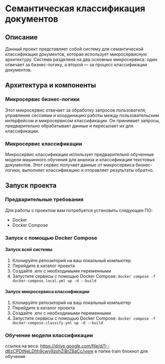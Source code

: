 # Семантическая классификация документов

## Описание
Данный проект представляет собой систему для семантической классификации документов, которая использует микросервисную архитектуру. Система разделена на два основных микросервиса: один отвечает за бизнес-логику, а второй — за процесс классификации документов.

## Архитектура и компоненты

### Микросервис бизнес-логики
Этот микросервис отвечает за обработку запросов пользователя, управление сессиями и координацию работы между пользовательским интерфейсом и микросервисом классификации. Он принимает запросы, предварительно обрабатывает данные и пересылает их для классификации.

### Микросервис классификации
Микросервис классификации использует предварительно обученные модели машинного обучения для анализа и классификации текстовых документов. Этот сервис получает данные от микросервиса бизнес-логики, выполняет классификацию и отправляет результаты обратно.

## Запуск проекта

### Предварительные требования
Для работы с проектом вам потребуется установить следующее ПО:
- Docker
- Docker Compose

### Запуск с помощью Docker Compose
#### Запуск всей системы
1. Клонируйте репозиторий на ваш локальный компьютер
2. Перейдите в каталог проекта
3. Создайте .env с необходимыми переменными
4. Запустите сервисы с помощью Docker Compose:
```docker compose -f docker-compose.local.yml up -d --build```
#### Запуск микросервиса классификации
1. Клонируйте репозиторий на ваш локальный компьютер
2. Перейдите в каталог проекта
3. Создайте .env с необходимыми переменными
4. Запустите сервисы с помощью Docker Compose:
```docker compose -f docker-compose.classify.yml up -d --build```
### Обучение модели классификации
ссылка на веса: https://drive.google.com/file/d/1--d6zCPDtNeLDhh9cwy9zohZjBrZBaCc/view
в папке train блокнот для обучения